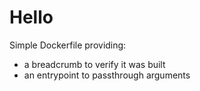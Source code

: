 # Hello

Simple Dockerfile providing:
- a breadcrumb to verify it was built
- an entrypoint to passthrough arguments

